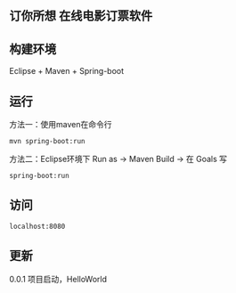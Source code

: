 ## 订你所想 在线电影订票软件

## 构建环境
Eclipse + Maven + Spring-boot

## 运行
方法一：使用maven在命令行
```
mvn spring-boot:run
```
方法二：Eclipse环境下
Run as -> Maven Build -> 在 Goals 写
```
spring-boot:run
```

## 访问
```
localhost:8080
```
## 更新
0.0.1 项目启动，HelloWorld
